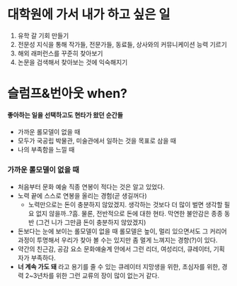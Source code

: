 # 대학원에 가서 내가 하고 싶은 일

1. 유학 갈 기회 만들기
2. 전문성 지식을 통해 작가들, 전문가들, 동료들, 상사와의 커뮤니케이션 능력 기르기
3. 해외 래퍼런스를 꾸준히 찾아보기
4. 논문을 검색해서 찾아보는 것에 익숙해지기

# 슬럼프&번아웃 when?

#### 좋아하는 일을 선택하고도 현타가 왔던 순간들

- 가까운 롤모델이 없을 때
- 모두가 국공립 박물관, 미술관에서 일하는 것을 목표로 삼을 때
- 나의 부족함을 느낄 때

### 가까운 롤모델이 없을 때

- 처음부터 문화 예술 직종 연봉이 적다는 것은 알고 있었다.
- 노력 끝에 스스로 연봉을 올리는 경험(곧 생길꺼다)
  - 노력만으로는 돈이 충분하지 않았겠지. 생각하는 것보다 더 많이 벌면 생각할 필요 없지 않을까..?흠. 물론, 전반적으로 돈에 대한 현타. 막연한 불안감은 종종 동반 (그건 니가 그만큼 돈이 충분하지 않았겠지)
- 돈보다는 눈에 보이는 롤모델이 없을 때 롤모델은 높이, 멀리 있으면서도 그 커리어 과정이 투명해서 우리가 찾아 볼 수는 있지만 좀 멀게 느껴지는 경향(?)이 있다.
- 약간의 친근감, 공감 요소 문화얘술계 안에서 그런 리더, 여성리더, 큐레이터, 기획자가 부족하다.
- **너 계속 가도 돼** 라고 용기를 줄 수 있는 큐레이터 지망생을 위한, 초심자를 위한, 경력 2~3년차를 위한 그런 교류의 장이 많이 없는거 같다.
